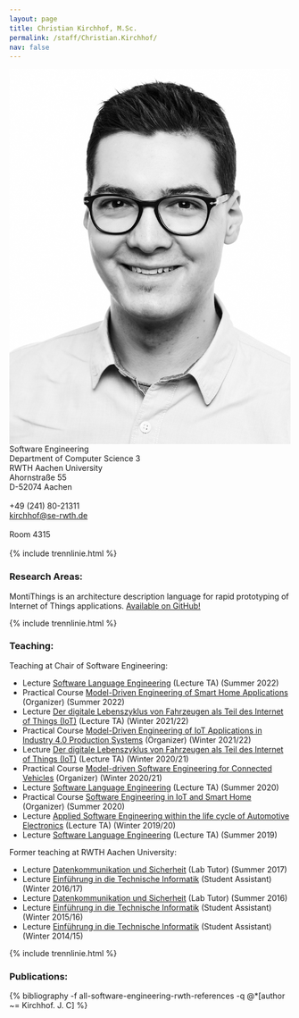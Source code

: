 ```yaml
---
layout: page
title: Christian Kirchhof, M.Sc.
permalink: /staff/Christian.Kirchhof/
nav: false
---
```


<div class="container">
    <div class="row">
        <div class="col-lg-3">
          <img class="staff-pics z-depth-1" src="../../assets/img/teams/kirchhof.jpeg" 
               alt="Christian Kirchhof" style="float: left;">
        </div>
        <div class="col-lg-4">
          Software Engineering<br>
          Department of Computer Science 3<br>
          RWTH Aachen University<br>
          Ahornstraße 55<br>
          D-52074 Aachen<br>
          <br>
          +49 (241) 80-21311<br>
          <a href="mailto:kirchhof@se-rwth.de">kirchhof@se-rwth.de</a><br>
          <br>
          Room 4315
        </div>
    </div>
</div>

<br>
{% include trennlinie.html %}

### Research Areas:

MontiThings is an architecture description language for rapid prototyping of Internet of Things applications. 
[Available on GitHub!](https://github.com/monticore/montithings/)

{% include trennlinie.html %}

### Teaching:

Teaching at Chair of Software Engineering:

- Lecture [Software Language Engineering](/teaching) (Lecture TA) (Summer 2022)
- Practical Course [Model-Driven Engineering of Smart Home Applications]() (Organizer) (Summer 2022)
- Lecture [Der digitale Lebenszyklus von Fahrzeugen als Teil des Internet of Things (IoT)]() (Lecture TA) (Winter 2021/22)
- Practical Course [Model-Driven Engineering of IoT Applications in Industry 4.0 Production Systems]() (Organizer) (Winter 2021/22)
- Lecture [Der digitale Lebenszyklus von Fahrzeugen als Teil des Internet of Things (IoT)]() (Lecture TA) (Winter 2020/21)
- Practical Course [Model-driven Software Engineering for Connected Vehicles]() (Organizer) (Winter 2020/21)
- Lecture [Software Language Engineering]() (Lecture TA) (Summer 2020)
- Practical Course [Software Engineering in IoT and Smart Home]() (Organizer) (Summer 2020)
- Lecture [Applied Software Engineering within the life cycle of Automotive Electronics]() (Lecture TA) (Winter 2019/20)
- Lecture [Software Language Engineering]() (Lecture TA) (Summer 2019)

Former teaching at RWTH Aachen University:

- Lecture [Datenkommunikation und Sicherheit](http://www.campus.rwth-aachen.de/rwth/all/event.asp?gguid=0xFD530631348EA64598251C93A07349C2&tguid=0xCEF5F29D5BF6474696B73F9332CE2501) (Lab Tutor) (Summer 2017)
- Lecture [Einführung in die Technische Informatik](https://embedded.rwth-aachen.de/doku.php?id=lehre:wise1617:technische_informatik) (Student Assistant) (Winter 2016/17)
- Lecture [Datenkommunikation und Sicherheit](https://www.rwth-aachen.de/cms/root/Studium/~hihq/Lehre/?lidx=1) (Lab Tutor) (Summer 2016)
- Lecture [Einführung in die Technische Informatik](https://embedded.rwth-aachen.de/doku.php?id=lehre:wise1516:technische_informatik) (Student Assistant) (Winter 2015/16)
- Lecture [Einführung in die Technische Informatik](https://embedded.rwth-aachen.de/doku.php?id=lehre:wise1415:technische_informatik) (Student Assistant) (Winter 2014/15)

{% include trennlinie.html %}


### Publications:

<div class="publications">
  {% bibliography -f all-software-engineering-rwth-references -q @*[author ~= Kirchhof. J. C] %}
</div>

